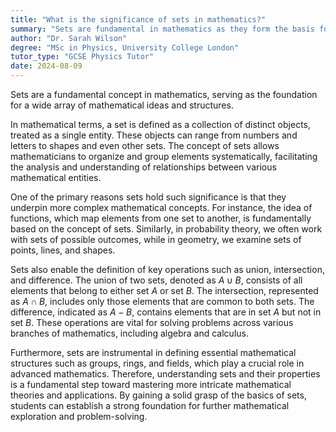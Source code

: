 ```yaml
---
title: "What is the significance of sets in mathematics?"
summary: "Sets are fundamental in mathematics as they form the basis for various mathematical concepts and structures."
author: "Dr. Sarah Wilson"
degree: "MSc in Physics, University College London"
tutor_type: "GCSE Physics Tutor"
date: 2024-08-09
---
```


Sets are a fundamental concept in mathematics, serving as the foundation for a wide array of mathematical ideas and structures.

In mathematical terms, a set is defined as a collection of distinct objects, treated as a single entity. These objects can range from numbers and letters to shapes and even other sets. The concept of sets allows mathematicians to organize and group elements systematically, facilitating the analysis and understanding of relationships between various mathematical entities.

One of the primary reasons sets hold such significance is that they underpin more complex mathematical concepts. For instance, the idea of functions, which map elements from one set to another, is fundamentally based on the concept of sets. Similarly, in probability theory, we often work with sets of possible outcomes, while in geometry, we examine sets of points, lines, and shapes.

Sets also enable the definition of key operations such as union, intersection, and difference. The union of two sets, denoted as $A \cup B$, consists of all elements that belong to either set $A$ or set $B$. The intersection, represented as $A \cap B$, includes only those elements that are common to both sets. The difference, indicated as $A - B$, contains elements that are in set $A$ but not in set $B$. These operations are vital for solving problems across various branches of mathematics, including algebra and calculus.

Furthermore, sets are instrumental in defining essential mathematical structures such as groups, rings, and fields, which play a crucial role in advanced mathematics. Therefore, understanding sets and their properties is a fundamental step toward mastering more intricate mathematical theories and applications. By gaining a solid grasp of the basics of sets, students can establish a strong foundation for further mathematical exploration and problem-solving.
    